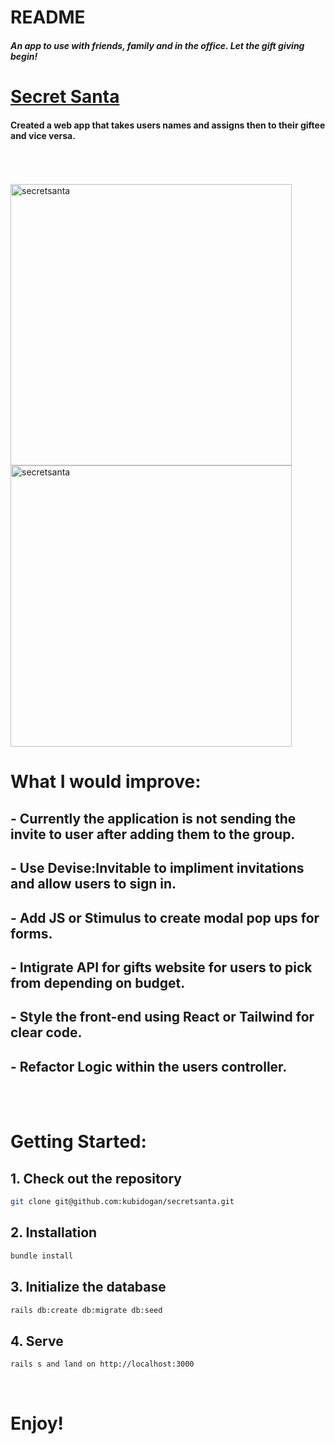 # README
<h5>An app to use with friends, family and in the office. Let the gift giving begin! </h5>

<a href="#"><h1>Secret Santa</h1></a>

<h4>Created a web app that takes users names and assigns then to their giftee and vice versa. </h4>
<br>

<br>

<br>


<img width="450" alt="secretsanta" src="http://g.recordit.co/3ix64SVNGN.gif">
<img width="450" alt="secretsanta" src="http://g.recordit.co/6S7rvQDUAo.gif">



# What I would improve:

## - Currently the application is not sending the invite to user after adding them to the group.
## - Use Devise:Invitable to impliment invitations and allow users to sign in.
## - Add JS or Stimulus to create modal pop ups for forms.
## - Intigrate API for gifts website for users to pick from depending on budget.
## - Style the front-end using React or Tailwind for clear code.
## - Refactor Logic within the users controller.

<br>



<br>

# Getting Started:

## 1. Check out the repository
```sh
git clone git@github.com:kubidogan/secretsanta.git

```
## 2. Installation
```sh
bundle install
```
## 3. Initialize the database
```sh
rails db:create db:migrate db:seed
```
## 4. Serve
```sh
rails s and land on http://localhost:3000
```
<br>

# Enjoy!

